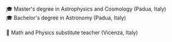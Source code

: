 🎓 Master's degree in Astrophysics and Cosmology (Padua, Italy) \
🎓 Bachelor's degree in Astronomy (Padua, Italy)\
\
💼 Math and Physics substitute teacher (Vicenza, Italy)

